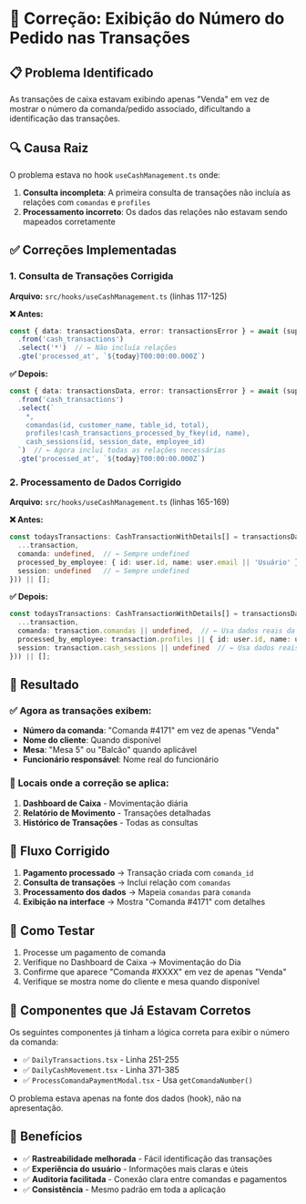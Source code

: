 # 🔧 Correção: Exibição do Número do Pedido nas Transações

## 📋 **Problema Identificado**
As transações de caixa estavam exibindo apenas "Venda" em vez de mostrar o número da comanda/pedido associado, dificultando a identificação das transações.

## 🔍 **Causa Raiz**
O problema estava no hook `useCashManagement.ts` onde:

1. **Consulta incompleta**: A primeira consulta de transações não incluía as relações com `comandas` e `profiles`
2. **Processamento incorreto**: Os dados das relações não estavam sendo mapeados corretamente

## ✅ **Correções Implementadas**

### 1. **Consulta de Transações Corrigida**
**Arquivo:** `src/hooks/useCashManagement.ts` (linhas 117-125)

**❌ Antes:**
```typescript
const { data: transactionsData, error: transactionsError } = await (supabase as any)
  .from('cash_transactions')
  .select('*')  // ← Não incluía relações
  .gte('processed_at', `${today}T00:00:00.000Z`)
```

**✅ Depois:**
```typescript
const { data: transactionsData, error: transactionsError } = await (supabase as any)
  .from('cash_transactions')
  .select(`
    *,
    comandas(id, customer_name, table_id, total),
    profiles!cash_transactions_processed_by_fkey(id, name),
    cash_sessions(id, session_date, employee_id)
  `)  // ← Agora inclui todas as relações necessárias
  .gte('processed_at', `${today}T00:00:00.000Z`)
```

### 2. **Processamento de Dados Corrigido**
**Arquivo:** `src/hooks/useCashManagement.ts` (linhas 165-169)

**❌ Antes:**
```typescript
const todaysTransactions: CashTransactionWithDetails[] = transactionsData?.map((transaction: any) => ({
  ...transaction,
  comanda: undefined,  // ← Sempre undefined
  processed_by_employee: { id: user.id, name: user.email || 'Usuário' },
  session: undefined   // ← Sempre undefined
})) || [];
```

**✅ Depois:**
```typescript
const todaysTransactions: CashTransactionWithDetails[] = transactionsData?.map((transaction: any) => ({
  ...transaction,
  comanda: transaction.comandas || undefined,  // ← Usa dados reais da relação
  processed_by_employee: transaction.profiles || { id: user.id, name: user.email || 'Usuário' },
  session: transaction.cash_sessions || undefined  // ← Usa dados reais da relação
})) || [];
```

## 🎯 **Resultado**

### ✅ **Agora as transações exibem:**
- **Número da comanda**: "Comanda #4171" em vez de apenas "Venda"
- **Nome do cliente**: Quando disponível
- **Mesa**: "Mesa 5" ou "Balcão" quando aplicável
- **Funcionário responsável**: Nome real do funcionário

### 📍 **Locais onde a correção se aplica:**
1. **Dashboard de Caixa** - Movimentação diária
2. **Relatório de Movimento** - Transações detalhadas
3. **Histórico de Transações** - Todas as consultas

## 🔄 **Fluxo Corrigido**

1. **Pagamento processado** → Transação criada com `comanda_id`
2. **Consulta de transações** → Inclui relação com `comandas`
3. **Processamento dos dados** → Mapeia `comandas` para `comanda`
4. **Exibição na interface** → Mostra "Comanda #4171" com detalhes

## 🧪 **Como Testar**

1. Processe um pagamento de comanda
2. Verifique no Dashboard de Caixa → Movimentação do Dia
3. Confirme que aparece "Comanda #XXXX" em vez de apenas "Venda"
4. Verifique se mostra nome do cliente e mesa quando disponível

## 📝 **Componentes que Já Estavam Corretos**

Os seguintes componentes já tinham a lógica correta para exibir o número da comanda:
- ✅ `DailyTransactions.tsx` - Linha 251-255
- ✅ `DailyCashMovement.tsx` - Linha 371-385
- ✅ `ProcessComandaPaymentModal.tsx` - Usa `getComandaNumber()`

O problema estava apenas na fonte dos dados (hook), não na apresentação.

## 🎉 **Benefícios**

- ✅ **Rastreabilidade melhorada** - Fácil identificação das transações
- ✅ **Experiência do usuário** - Informações mais claras e úteis
- ✅ **Auditoria facilitada** - Conexão clara entre comandas e pagamentos
- ✅ **Consistência** - Mesmo padrão em toda a aplicação